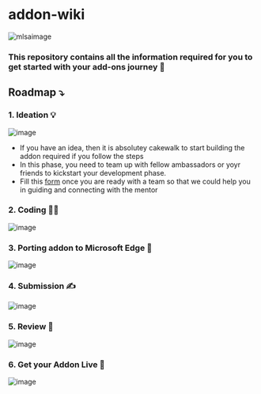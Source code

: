 # addon-wiki

<!-- ![mlsaimage](https://user-images.githubusercontent.com/72685035/143730405-8ad1d327-52a2-4dc7-be00-5f3c82cc43e5.jpeg) -->

![mlsaimage](https://user-images.githubusercontent.com/72685035/143735808-6beb1651-9879-40a5-b916-274c7964b8b5.jpeg)


### This repository contains all the information required for you to get started with your add-ons journey 🥳

## Roadmap ⤵️

<!-- ![image](https://user-images.githubusercontent.com/72685035/143735285-3b4c12c6-28f2-4f85-92fa-34aaf943993a.png) -->

### 1. Ideation 💡

![image](https://user-images.githubusercontent.com/72685035/143735002-715ed29d-345d-424f-808b-cf87ddfbe771.png)

- If you have an idea, then it is absolutey cakewalk to start building the addon required if you follow the steps
- In this phase, you need to team up with fellow ambassadors or yoyr friends to kickstart your development phase.
- Fill this [form](https://forms.office.com/r/TG7dH7unrx) once you are ready with a team so that we could help you in guiding and connecting with the mentor  


### 2. Coding 👨‍💻

![image](https://user-images.githubusercontent.com/72685035/143735619-08468de3-b7f4-4f9a-a29f-2c2b416b955a.png)


### 3. Porting addon to Microsoft Edge 🤩

![image](https://user-images.githubusercontent.com/72685035/143735895-76a121b0-48b2-470c-8afa-7189c6189143.png)


### 4. Submission ✍️

![image](https://user-images.githubusercontent.com/72685035/143735935-066e9a8f-12c5-4a4c-bd1e-25de5f2ad92e.png)


### 5. Review 📝

![image](https://user-images.githubusercontent.com/72685035/143736012-a20563a7-997e-4a6e-9c38-2b8af2850a42.png)


### 6. Get your Addon Live 🥳

![image](https://user-images.githubusercontent.com/72685035/143736040-aeab94af-623c-43e8-89c4-7e7287582fb8.png)
